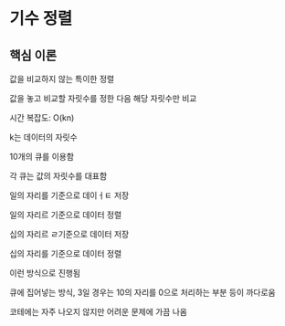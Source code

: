 # 기수 정렬



## 핵심 이론

값을 비교하지 않는 특이한 정렬

값을 놓고 비교할 자릿수를 정한 다음 해당 자릿수만 비교

시간 복잡도: O(kn)

k는 데이터의 자릿수



10개의 큐를 이용함

각 큐는 값의 자릿수를 대표함

일의 자리를 기준으로 데이ㅓㅌ 저장

일의 자리르 기준으로 데이터 정렬

십의 자리르 ㄹ기준으로 데이터 저장

십의 자리를 기준으로 데이터 정렬

이런 방식으로 진행됨



큐에 집어넣는 방식, 3일 경우는 10의 자리를 0으로 처리하는 부분 등이 까다로움



코테에는 자주 나오지 않지만 어려운 문제에 가끔 나옴

